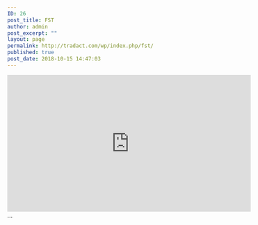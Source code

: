 ```yaml
---
ID: 26
post_title: FST
author: admin
post_excerpt: ""
layout: page
permalink: http://tradact.com/wp/index.php/fst/
published: true
post_date: 2018-10-15 14:47:03
---
```

<iframe width="560" height="315" src="https://www.youtube.com/embed/MnzKC24QvBI" frameborder="0" allow="autoplay; encrypted-media" allowfullscreen></iframe>...